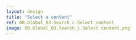 ```yaml
---
layout: design
title: "Select a content"
ref: 00.Global_03.Search_c.Select content
image: 00.Global_03.Search_c.Select content.png
---
```

